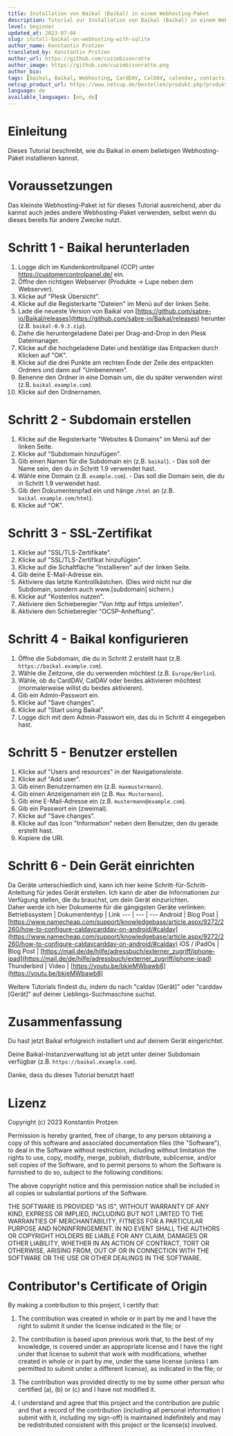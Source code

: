 ```yaml
---
title: Installation von Baikal (Baïkal) in einem Webhosting-Paket
description: Tutorial zur Installation von Baikal (Baïkal) in einem Webhosting-Paket ohne MySQL-Datenbank.
level: beginner
updated_at: 2023-07-04
slug: install-baikal-on-webhosting-with-sqlite
author_name: Konstantin Protzen
translated_by: Konstantin Protzen
author_url: https://github.com/cuzimbisonratte
author_image: https://github.com/cuzimbisonratte.png
author_bio:
tags: [baikal, Baïkal, Webhosting, CardDAV, CalDAV, calendar, contacts, sync, syncronisation, todo, task, free, sqlite, sql, database]
netcup_product_url: https://www.netcup.de/bestellen/produkt.php?produkt=2227
language: de
available_languages: [en, de]
---
```


# Einleitung 

Dieses Tutorial beschreibt, wie du Baikal in einem beliebigen Webhosting-Paket installieren kannst.

# Voraussetzungen

Das kleinste Webhosting-Paket ist für dieses Tutorial ausreichend, aber du kannst auch jedes andere Webhosting-Paket verwenden, selbst wenn du dieses bereits für andere Zwecke nutzt.

# Schritt 1 - Baikal herunterladen

1. Logge dich im Kundenkontrollpanel (CCP) unter https://customercontrolpanel.de/ ein.
2. Öffne den richtigen Webserver (Produkte -> Lupe neben dem Webserver).
3. Klicke auf "Plesk Übersicht".
4. Klicke auf die Registerkarte "Dateien" im Menü auf der linken Seite.
5. Lade die neueste Version von Baikal von [https://github.com/sabre-io/Baikal/releases](https://github.com/sabre-io/Baikal/releases) herunter (z.B. `baikal-0.9.3.zip`).
6. Ziehe die heruntergeladene Datei per Drag-and-Drop in den Plesk Dateimanager.
7. Klicke auf die hochgeladene Datei und bestätige das Entpacken durch Klicken auf "OK".
8. Klicke auf die drei Punkte am rechten Ende der Zeile des entpackten Ordners und dann auf "Umbenennen".
9. Benenne den Ordner in eine Domain um, die du später verwenden wirst (z.B. `baikal.example.com`).
10. Klicke auf den Ordnernamen.

# Schritt 2 - Subdomain erstellen

1. Klicke auf die Registerkarte "Websites & Domains" im Menü auf der linken Seite.
2. Klicke auf "Subdomain hinzufügen".
3. Gib einen Namen für die Subdomain ein (z.B. `baikal`). - Das soll der Name sein, den du in Schritt 1.9 verwendet hast.
4. Wähle eine Domain (z.B. `example.com`). - Das soll die Domain sein, die du in Schritt 1.9 verwendet hast.
5. Gib den Dokumentenpfad ein und hänge `/html` an (z.B. `baikal.example.com/html`).
6. Klicke auf "OK".

# Schritt 3 - SSL-Zertifikat

1. Klicke auf "SSL/TLS-Zertifikate".
2. Klicke auf "SSL/TLS-Zertifikat hinzufügen".
3. Klicke auf die Schaltfläche "Installieren" auf der linken Seite.
4. Gib deine E-Mail-Adresse ein.
5. Aktiviere das letzte Kontrollkästchen. (Dies wird nicht nur die Subdomain, sondern auch www.[subdomain] sichern.)
6. Klicke auf "Kostenlos nutzen".
7. Aktiviere den Schieberegler "Von http auf https umleiten".
8. Aktiviere den Schieberegler "OCSP-Anheftung".

# Schritt 4 - Baikal konfigurieren

1. Öffne die Subdomain, die du in Schritt 2 erstellt hast (z.B. `https://baikal.example.com`).
2. Wähle die Zeitzone, die du verwenden möchtest (z.B. `Europe/Berlin`).
3. Wähle, ob du CardDAV, CalDAV oder beides aktivieren möchtest (mormalerweise willst du beides aktivieren).
4. Gib ein Admin-Passwort ein.
5. Klicke auf "Save changes".
6. Klicke auf "Start using Baikal".
7. Logge dich mit dem Admin-Passwort ein, das du in Schritt 4 eingegeben hast.

# Schritt 5 - Benutzer erstellen

1. Klicke auf "Users and resources" in der Navigationsleiste.
2. Klicke auf "Add user".
3. Gib einen Benutzernamen ein (z.B. `maxmustermann`).
4. Gib einen Anzeigenamen ein (z.B. `Max Mustermann`).
5. Gib eine E-Mail-Adresse ein (z.B. `mustermann@example.com`).
6. Gib ein Passwort ein (zweimal).
7. Klicke auf "Save changes".
8. Klicke auf das Icon "Information" neben dem Benutzer, den du gerade erstellt hast. 
9. Kopiere die URI.

# Schritt 6 - Dein Gerät einrichten

Da Geräte unterschiedlich sind, kann ich hier keine Schritt-für-Schritt-Anleitung für jedes Gerät erstellen. Ich kann dir aber die Informationen zur Verfügung stellen, die du brauchst, um dein Gerät einzurichten.  
Daher werde ich hier Dokumente für die gängigsten Geräte verlinken:
Betriebssystem | Dokumententyp | Link
--- | --- | ---
Android | Blog Post | [https://www.namecheap.com/support/knowledgebase/article.aspx/9272/2260/how-to-configure-caldavcarddav-on-android/#caldav](https://www.namecheap.com/support/knowledgebase/article.aspx/9272/2260/how-to-configure-caldavcarddav-on-android/#caldav)
iOS / iPadOs | Blog Post | [https://mail.de/de/hilfe/adressbuch/externer_zugriff/iphone-ipad](https://mail.de/de/hilfe/adressbuch/externer_zugriff/iphone-ipad)
Thunderbird | Video | [https://youtu.be/bkjeMWbawb8](https://youtu.be/bkjeMWbawb8)

Weitere Tutorials findest du, indem du nach "caldav [Gerät]" oder "carddav [Gerät]" auf deiner Lieblings-Suchmaschine suchst.

# Zusammenfassung

Du hast jetzt Baikal erfolgreich installiert und auf deinem Gerät eingerichtet.

Deine Baikal-Instanzverwaltung ist ab jetzt unter deiner Subdomain verfügbar (z.B. `https://baikal.example.com`).

Danke, dass du dieses Tutorial benutzt hast!

# Lizenz

Copyright (c) 2023 Konstantin Protzen

Permission is hereby granted, free of charge, to any person obtaining a copy of this software and associated documentation files (the "Software"), to deal in the Software without restriction, including without limitation the rights to use, copy, modify, merge, publish, distribute, sublicense, and/or sell copies of the Software, and to permit persons to whom the Software is furnished to do so, subject to the following conditions:

The above copyright notice and this permission notice shall be included in all copies or substantial portions of the Software.

THE SOFTWARE IS PROVIDED "AS IS", WITHOUT WARRANTY OF ANY KIND, EXPRESS OR IMPLIED, INCLUDING BUT NOT LIMITED TO THE WARRANTIES OF MERCHANTABILITY, FITNESS FOR A PARTICULAR PURPOSE AND NONINFRINGEMENT. IN NO EVENT SHALL THE AUTHORS OR COPYRIGHT HOLDERS BE LIABLE FOR ANY CLAIM, DAMAGES OR OTHER LIABILITY, WHETHER IN AN ACTION OF CONTRACT, TORT OR OTHERWISE, ARISING FROM, OUT OF OR IN CONNECTION WITH THE SOFTWARE OR THE USE OR OTHER DEALINGS IN THE SOFTWARE.

# Contributor's Certificate of Origin

By making a contribution to this project, I certify that:

1.  The contribution was created in whole or in part by me and I have the right to submit it under the license indicated in the file; or

2.  The contribution is based upon previous work that, to the best of my knowledge, is covered under an appropriate license and I have the right under that license to submit that work with modifications, whether created in whole or in part by me, under the same license (unless I am permitted to submit under a different license), as indicated in the file; or

3.  The contribution was provided directly to me by some other person who certified (a), (b) or (c) and I have not modified it.

4.  I understand and agree that this project and the contribution are public and that a record of the contribution (including all personal information I submit with it, including my sign-off) is maintained indefinitely and may be redistributed consistent with this project or the license(s) involved.
